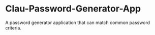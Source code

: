 # Clau-Password-Generator-App
A password generator application that can match common password criteria. 
